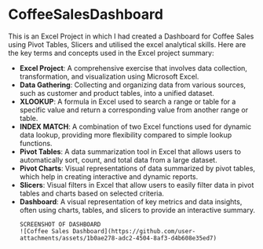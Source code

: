 # CoffeeSalesDashboard
This is an Excel Project in which I had created a Dashboard for Coffee Sales using Pivot Tables, Slicers and utilised the excel analytical skills.
Here are the key terms and concepts used in the Excel project summary:
- **Excel Project**: A comprehensive exercise that involves data collection, transformation, and visualization using Microsoft Excel.
- **Data Gathering**: Collecting and organizing data from various sources, such as customer and product tables, into a unified dataset.
- **XLOOKUP**: A formula in Excel used to search a range or table for a specific value and return a corresponding value from another range or table.
- **INDEX MATCH**: A combination of two Excel functions used for dynamic data lookup, providing more flexibility compared to simple lookup functions.
- **Pivot Tables**: A data summarization tool in Excel that allows users to automatically sort, count, and total data from a large dataset.
- **Pivot Charts**: Visual representations of data summarized by pivot tables, which help in creating interactive and dynamic reports.
- **Slicers**: Visual filters in Excel that allow users to easily filter data in pivot tables and charts based on selected criteria.
- **Dashboard**: A visual representation of key metrics and data insights, often using charts, tables, and slicers to provide an interactive summary.
  ~~~~~~~~~~~~~~~~~~~~~~~~~~~~~~~~~~~~~~~~~~~~~~~~~~~~~~~~~~~~~~~~~~~~~~~~~~~~~~~~~~~~~~~~~~~~~~~~~~~~~~~~~~~~~~~~~~~~~~~~~~~~~~~~~~~~~~~~~~~~~~~~~~
  SCREENSHOT OF DASHBOARD
  ![Coffee Sales Dashboard](https://github.com/user-attachments/assets/1b0ae278-adc2-4504-8af3-d4b608e35ed7)
  ~~~~~~~~~~~~~~~~~~~~~~~~~~~~~~~~~~~~~~~~~~~~~~~~~~~~~~~~~~~~~~~~~~~~~~~~~~~~~~~~~~~~~~~~~~~~~~~~~~~~~~~~~~~~~~~~~~~~~~~~~~~~~~~~~~~~~~~~~~~~~~~~~~
